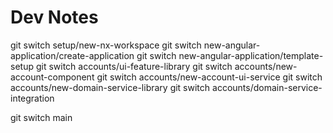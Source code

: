 # Dev Notes

git switch setup/new-nx-workspace
git switch new-angular-application/create-application
git switch new-angular-application/template-setup
git switch accounts/ui-feature-library
git switch accounts/new-account-component
git switch accounts/new-account-ui-service
git switch accounts/new-domain-service-library
git switch accounts/domain-service-integration

git switch main